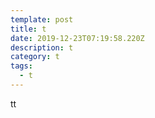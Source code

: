 ```yaml
---
template: post
title: t
date: 2019-12-23T07:19:58.220Z
description: t
category: t
tags:
  - t
---
```

tt
